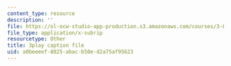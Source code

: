 ```yaml
---
content_type: resource
description: ''
file: https://ol-ocw-studio-app-production.s3.amazonaws.com/courses/3-091sc-introduction-to-solid-state-chemistry-fall-2010/a0beeeef8825abacb50ed2a75af95623_xEm2h8yiADY.srt
file_type: application/x-subrip
resourcetype: Other
title: 3play caption file
uid: a0beeeef-8825-abac-b50e-d2a75af95623
---
```

